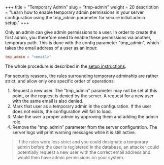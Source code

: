 +++
title = "Temporary Admin"
slug = "tmp-admin"
weight = 20
description = "Learn how to enable temporary admin permissions in your server configuration using the tmp_admin parameter for secure initial admin setup."
+++

Only an admin can give admin permissions to a user. In order to create the first admin, you therefore need to enable these permissions via another, temporary path. This is done with the config parameter "tmp_admin", which takes the email address of a user as an input:

```toml
tmp_admin = "<email>"
```

The whole procedure is described in the [setup instructions](/server/setup/admin).

For security reasons, the rules surrounding temporary adminship are rather strict, and allow only one specific order of operations:
1. Request a new user. The "tmp_admin" parameter may not be set at this point, or the request is denied by the server. A request for a new user with the same email is also denied.
1. Mark that user as a temporary admin in the configuration. If the user does not exists, the configuration will fail to load.
1. Make the user a proper admin by approving them and adding the admin role.
1. Remove the "tmp_admin" parameter from the server configuration. The server logs will print warning messages while it is still active.

> If the rules were less strict and you could designate a temporary admin before the user is registered in the database, an attacker could potentially request a new user with the correct email address and would then have admin permissions on your system.
